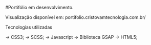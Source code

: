 #Portifólio em desenvolvimento.

Visualização disponível em: portifolio.cristovamtecnologia.com.br/

Tecnologias utilizadas

→ CSS3;
→ SCSS;
→ Javascript 
→ Biblioteca GSAP 
→ HTML5;
